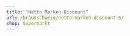 ```yaml
---
title: "Netto Marken-Discount"
url: /braunschweig/netto-marken-discount-5/
shop: Supermarkt
---
```

